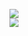 [![](https://img.shields.io/badge/Made%20With-Github%20Spray-lightgrey.svg?style=for-the-badge&logo=github)](https://github.com/Annihil/github-spray#28529)  
[![](https://i.imgur.com/2DrTn0Z.gif)](https://github.com/Annihil/github-spray)